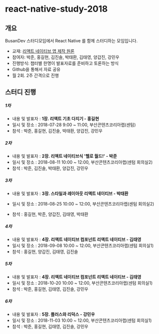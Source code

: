 # react-native-study-2018
 ## 개요
 BusanDev 스터디모임에서 React Native 를 함께 스터디하는 모임입니다.
 * 교재: [리액트 네이티브 앱 제작 원론](https://book.naver.com/bookdb/book_detail.nhn?bid=13287335)
* 참여자: 박준, 홍길현, 김진솔, 박태환, 김태영, 양갑진, 강민우
* 진행방식: 챕터별 한명이 발표자료를 준비하고 토론하는 방식
* Github을 통해서 자료 공유
* 월 2회. 2주 간격으로 진행
 ## 스터디 진행
 ##### 1차
 * 내용 및 발표자 : **1장. 리액트 기초 다지기 - 홍길현**
* 일시 및 장소 : 2018-07-28 9:00 ~ 11:00, 부산콘텐츠코리아랩(센텀)
* 참석 : 박준, 홍길현, 김진솔, 박태환, 양갑진, 강민우
 ##### 2차
 - 내용 및 발표자 : **2장. 리액트 네이티브식 '헬로 월드!'  - 박준**
 - 일시 및 장소 : 2018-08-11 10:00 ~ 12:00, 부산콘텐츠코리아랩(센텀 회의실2)
 - 참석 : 박준, 김진솔, 박태환, 양갑진, 강민우
   ​
 ##### 3차
 - 내용 및 발표자 : **3장. 스타일과 레이아웃 리액트 네이티브  - 박태환**

- 일시 및 장소 : 2018-08-25 10:00 ~ 12:00, 부산콘텐츠코리아랩(센텀 회의실2)

- 참석 : 홍길현, 박준, 양갑진, 김태영, 박태환

  

##### 4차

- 내용 및 발표자 : **4장. 리액트 네이티브 컴포넌트 리액트 네이티브  - 김태영**
- 일시 및 장소 : 2018-09-08 10:00 ~ 12:00, 부산콘텐츠코리아랩(센텀 회의실1)
- 참석 : 홍길현, 양갑진, 김태영, 김진솔

##### 5차

- 내용 및 발표자 : **4장. 리액트 네이티브 컴포넌트 리액트 네이티브  - 김태영**
- 일시 및 장소 : 2018-10-20 10:00 ~ 12:00, 부산콘텐츠코리아랩(센텀 회의실1)
- 참석 : 박준, 홍길현, 김태영, 김진솔, 강민우

##### 6차

- 내용 및 발표자 : **5장. 플러스와 리덕스  - 강민우**
- 일시 및 장소 : 2018-11-03 10:00 ~ 12:00, 부산콘텐츠코리아랩(센텀 회의실1)
- 참석 : 박준, 홍길현, 김태영, 김진솔, 강민우
